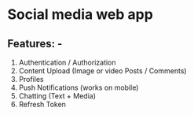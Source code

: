 # Social media web app

## Features: -

1. Authentication / Authorization
2. Content Upload (Image or video Posts / Comments)
3. Profiles
4. Push Notifications (works on mobile)
5. Chatting (Text + Media)
6. Refresh Token
